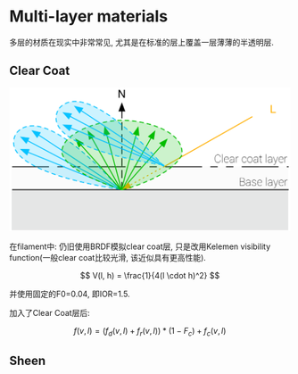 # Multi-layer materials
多层的材质在现实中非常常见, 尤其是在标准的层上覆盖一层薄薄的半透明层.

## Clear Coat
![](rc/diagram_clear_coat.png)

在filament中: 仍旧使用BRDF模拟clear coat层, 只是改用Kelemen visibility function(一般clear coat比较光滑, 该近似具有更高性能).

$$
V(l, h) = \frac{1}{4(l \cdot h)^2}
$$

并使用固定的F0=0.04, 即IOR=1.5.

加入了Clear Coat层后:

$$
f(v, l) = (f_d(v, l) + f_r(v, l)) * (1 - F_c) + f_c(v, l)
$$

## Sheen
